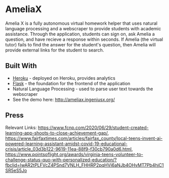 # AmeliaX
Amelia X is a fully autonomous virtual homework helper that uses natural language processing and a webscraper to provide students with academic assistance. Through the application, students can sign on, ask Amelia a question, and have recieve a response within seconds. If Amelia (the virtual tutor) fails to find the answer for the student's question, then Amelia will provide external links for the student to search. 
## Built With
* [Heroku](https://www.heroku.com// "Heorku") - deployed on Heroku, provides analytics
* [Flask](https://flask.palletsprojects.com/en/2.0.x/ "Flask") - the foundation for the frontend of the application
* Natural Language Processing - used to parse user text towards the webscraper
* See the demo here: http://ameliax.ingeniusx.org/
## Press
Relevant Links: https://www.fcnp.com/2020/06/29/student-created-learning-app-shoots-to-close-achievement-gap/, https://www.fairfaxtimes.com/articles/fairfax_county/local-teens-invent-ai-powered-learning-assistant-amidst-covid-19-educational-crisis/article_03d3b122-9619-11ea-88f9-f30cb790a0d6.html, https://www.pointsoflight.org/awards/virginia-teens-volunteer-to-challenge-status-quo-with-personalized-education/?fbclid=IwAR2tPLFVcZ4PSnd7VNLH_FHHRP2pqHVi6aNJb4OHvMT7Pb4hjC1SR5eS5Jo

